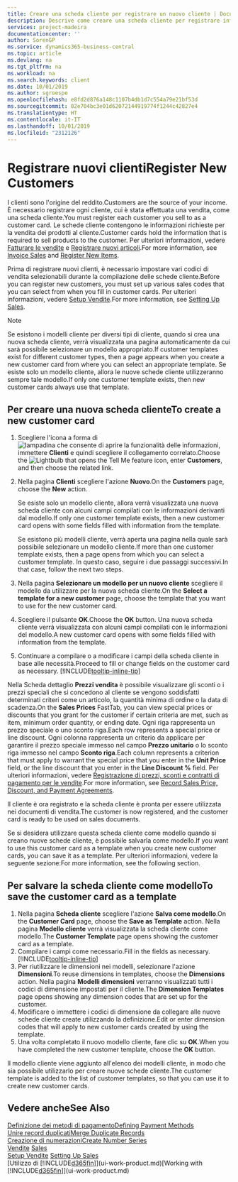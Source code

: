 ```yaml
---
title: Creare una scheda cliente per registrare un nuovo cliente | Documenti Microsoft
description: Descrive come creare una scheda cliente per registrare informazioni su ogni nuovo cliente a cui sono rivolte le vendite.
services: project-madeira
documentationcenter: ''
author: SorenGP
ms.service: dynamics365-business-central
ms.topic: article
ms.devlang: na
ms.tgt_pltfrm: na
ms.workload: na
ms.search.keywords: client
ms.date: 10/01/2019
ms.author: sgroespe
ms.openlocfilehash: e8fd2d876a148c1107b4db1d7c554a79e21bf53d
ms.sourcegitcommit: 02e704bc3e01d62072144919774f1244c42827e4
ms.translationtype: HT
ms.contentlocale: it-IT
ms.lasthandoff: 10/01/2019
ms.locfileid: "2312126"
---
```

# <a name="register-new-customers"></a><span data-ttu-id="ddee9-103">Registrare nuovi clienti</span><span class="sxs-lookup"><span data-stu-id="ddee9-103">Register New Customers</span></span>
<span data-ttu-id="ddee9-104">I clienti sono l'origine del reddito.</span><span class="sxs-lookup"><span data-stu-id="ddee9-104">Customers are the source of your income.</span></span> <span data-ttu-id="ddee9-105">È necessario registrare ogni cliente, cui è stata effettuata una vendita, come una scheda cliente.</span><span class="sxs-lookup"><span data-stu-id="ddee9-105">You must register each customer you sell to as a customer card.</span></span> <span data-ttu-id="ddee9-106">Le schede cliente contengono le informazioni richieste per la vendita dei prodotti al cliente.</span><span class="sxs-lookup"><span data-stu-id="ddee9-106">Customer cards hold the information that is required to sell products to the customer.</span></span> <span data-ttu-id="ddee9-107">Per ulteriori informazioni, vedere [Fatturare le vendite](sales-how-invoice-sales.md) e [Registrare nuovi articoli](inventory-how-register-new-items.md).</span><span class="sxs-lookup"><span data-stu-id="ddee9-107">For more information, see [Invoice Sales](sales-how-invoice-sales.md) and [Register New Items](inventory-how-register-new-items.md).</span></span>  

<span data-ttu-id="ddee9-108">Prima di registrare nuovi clienti, è necessario impostare vari codici di vendita selezionabili durante la compilazione delle schede cliente.</span><span class="sxs-lookup"><span data-stu-id="ddee9-108">Before you can register new customers, you must set up various sales codes that you can select from when you fill in customer cards.</span></span> <span data-ttu-id="ddee9-109">Per ulteriori informazioni, vedere [Setup Vendite](sales-setup-sales.md).</span><span class="sxs-lookup"><span data-stu-id="ddee9-109">For more information, see [Setting Up Sales](sales-setup-sales.md).</span></span>

> [!NOTE]  
>   <span data-ttu-id="ddee9-110">Se esistono i modelli cliente per diversi tipi di cliente, quando si crea una nuova scheda cliente, verrà visualizzata una pagina automaticamente da cui sarà possibile selezionare un modello appropriato.</span><span class="sxs-lookup"><span data-stu-id="ddee9-110">If customer templates exist for different customer types, then a page appears when you create a new customer card from where you can select an appropriate template.</span></span> <span data-ttu-id="ddee9-111">Se esiste solo un modello cliente, allora le nuove schede cliente utilizzeranno sempre tale modello.</span><span class="sxs-lookup"><span data-stu-id="ddee9-111">If only one customer template exists, then new customer cards always use that template.</span></span>

## <a name="to-create-a-new-customer-card"></a><span data-ttu-id="ddee9-112">Per creare una nuova scheda cliente</span><span class="sxs-lookup"><span data-stu-id="ddee9-112">To create a new customer card</span></span>
1. <span data-ttu-id="ddee9-113">Scegliere l'icona a forma di ![lampadina che consente di aprire la funzionalità delle informazioni](media/ui-search/search_small.png "Informazioni sull'operazione che si desidera eseguire"), immettere **Clienti** e quindi scegliere il collegamento correlato.</span><span class="sxs-lookup"><span data-stu-id="ddee9-113">Choose the ![Lightbulb that opens the Tell Me feature](media/ui-search/search_small.png "Tell me what you want to do") icon, enter **Customers**, and then choose the related link.</span></span>  
2. <span data-ttu-id="ddee9-114">Nella pagina **Clienti** scegliere l'azione **Nuovo**.</span><span class="sxs-lookup"><span data-stu-id="ddee9-114">On the **Customers** page, choose the **New** action.</span></span>

    <span data-ttu-id="ddee9-115">Se esiste solo un modello cliente, allora verrà visualizzata una nuova scheda cliente con alcuni campi compilati con le informazioni derivanti dal modello.</span><span class="sxs-lookup"><span data-stu-id="ddee9-115">If only one customer template exists, then a new customer card opens with some fields filled with information from the template.</span></span>

    <span data-ttu-id="ddee9-116">Se esistono più modelli cliente, verrà aperta una pagina nella quale sarà possibile selezionare un modello cliente.</span><span class="sxs-lookup"><span data-stu-id="ddee9-116">If more than one customer template exists, then a page opens from which you can select a customer template.</span></span> <span data-ttu-id="ddee9-117">In questo caso, seguire i due passaggi successivi.</span><span class="sxs-lookup"><span data-stu-id="ddee9-117">In that case, follow the next two steps.</span></span>
3. <span data-ttu-id="ddee9-118">Nella pagina **Selezionare un modello per un nuovo cliente** scegliere il modello da utilizzare per la nuova scheda cliente.</span><span class="sxs-lookup"><span data-stu-id="ddee9-118">On the **Select a template for a new customer** page, choose the template that you want to use for the new customer card.</span></span>
4. <span data-ttu-id="ddee9-119">Scegliere il pulsante **OK**.</span><span class="sxs-lookup"><span data-stu-id="ddee9-119">Choose the **OK** button.</span></span> <span data-ttu-id="ddee9-120">Una nuova scheda cliente verrà visualizzata con alcuni campi compilati con le informazioni del modello.</span><span class="sxs-lookup"><span data-stu-id="ddee9-120">A new customer card opens with some fields filled with information from the template.</span></span>  
5. <span data-ttu-id="ddee9-121">Continuare a compilare o a modificare i campi della scheda cliente in base alle necessità.</span><span class="sxs-lookup"><span data-stu-id="ddee9-121">Proceed to fill or change fields on the customer card as necessary.</span></span> [!INCLUDE[tooltip-inline-tip](includes/tooltip-inline-tip_md.md)]

<span data-ttu-id="ddee9-122">Nella Scheda dettaglio **Prezzi vendita** è possibile visualizzare gli sconti o i prezzi speciali che si concedono al cliente se vengono soddisfatti determinati criteri come un articolo, la quantità minima di ordine o la data di scadenza.</span><span class="sxs-lookup"><span data-stu-id="ddee9-122">On the **Sales Prices** FastTab, you can view special prices or discounts that you grant for the customer if certain criteria are met, such as item, minimum order quantity, or ending date.</span></span> <span data-ttu-id="ddee9-123">Ogni riga rappresenta un prezzo speciale o uno sconto riga.</span><span class="sxs-lookup"><span data-stu-id="ddee9-123">Each row represents a special price or line discount.</span></span> <span data-ttu-id="ddee9-124">Ogni colonna rappresenta un criterio da applicare per garantire il prezzo speciale immesso nel campo **Prezzo unitario** o lo sconto riga immesso nel campo **Sconto riga**.</span><span class="sxs-lookup"><span data-stu-id="ddee9-124">Each column represents a criterion that must apply to warrant the special price that you enter in the **Unit Price** field, or the line discount that you enter in the **Line Discount %** field.</span></span> <span data-ttu-id="ddee9-125">Per ulteriori informazioni, vedere [Registrazione di prezzi, sconti e contratti di pagamento per le vendite](sales-how-record-sales-price-discount-payment-agreements.md).</span><span class="sxs-lookup"><span data-stu-id="ddee9-125">For more information, see [Record Sales Price, Discount, and Payment Agreements](sales-how-record-sales-price-discount-payment-agreements.md).</span></span>

<span data-ttu-id="ddee9-126">Il cliente è ora registrato e la scheda cliente è pronta per essere utilizzata nei documenti di vendita.</span><span class="sxs-lookup"><span data-stu-id="ddee9-126">The customer is now registered, and the customer card is ready to be used on sales documents.</span></span>

<span data-ttu-id="ddee9-127">Se si desidera utilizzare questa scheda cliente come modello quando si creano nuove schede cliente, è possibile salvarla come modello.</span><span class="sxs-lookup"><span data-stu-id="ddee9-127">If you want to use this customer card as a template when you create new customer cards, you can save it as a template.</span></span> <span data-ttu-id="ddee9-128">Per ulteriori informazioni, vedere la seguente sezione:</span><span class="sxs-lookup"><span data-stu-id="ddee9-128">For more information, see the following section.</span></span>

## <a name="to-save-the-customer-card-as-a-template"></a><span data-ttu-id="ddee9-129">Per salvare la scheda cliente come modello</span><span class="sxs-lookup"><span data-stu-id="ddee9-129">To save the customer card as a template</span></span>
1. <span data-ttu-id="ddee9-130">Nella pagina **Scheda cliente** scegliere l'azione **Salva come modello**.</span><span class="sxs-lookup"><span data-stu-id="ddee9-130">On the **Customer Card** page, choose the **Save as Template** action.</span></span> <span data-ttu-id="ddee9-131">Nella pagina **Modello cliente** verrà visualizzata la scheda cliente come modello.</span><span class="sxs-lookup"><span data-stu-id="ddee9-131">The **Customer Template** page opens showing the customer card as a template.</span></span>
2. <span data-ttu-id="ddee9-132">Compilare i campi come necessario.</span><span class="sxs-lookup"><span data-stu-id="ddee9-132">Fill in the fields as necessary.</span></span> [!INCLUDE[tooltip-inline-tip](includes/tooltip-inline-tip_md.md)]
3. <span data-ttu-id="ddee9-133">Per riutilizzare le dimensioni nei modelli, selezionare l'azione **Dimensioni**.</span><span class="sxs-lookup"><span data-stu-id="ddee9-133">To reuse dimensions in templates, choose the **Dimensions** action.</span></span> <span data-ttu-id="ddee9-134">Nella pagina **Modelli dimensioni** verranno visualizzati tutti i codici di dimensione impostati per il cliente.</span><span class="sxs-lookup"><span data-stu-id="ddee9-134">The **Dimension Templates** page opens showing any dimension codes that are set up for the customer.</span></span>
4. <span data-ttu-id="ddee9-135">Modificare o immettere i codici di dimensione da collegare alle nuove schede cliente create utilizzando la definizione.</span><span class="sxs-lookup"><span data-stu-id="ddee9-135">Edit or enter dimension codes that will apply to new customer cards created by using the template.</span></span>  
5. <span data-ttu-id="ddee9-136">Una volta completato il nuovo modello cliente, fare clic su **OK**.</span><span class="sxs-lookup"><span data-stu-id="ddee9-136">When you have completed the new customer template, choose the **OK** button.</span></span>

<span data-ttu-id="ddee9-137">Il modello cliente viene aggiunto all'elenco dei modelli cliente, in modo che sia possibile utilizzarlo per creare nuove schede cliente.</span><span class="sxs-lookup"><span data-stu-id="ddee9-137">The customer template is added to the list of customer templates, so that you can use it to create new customer cards.</span></span>

## <a name="see-also"></a><span data-ttu-id="ddee9-138">Vedere anche</span><span class="sxs-lookup"><span data-stu-id="ddee9-138">See Also</span></span>
[<span data-ttu-id="ddee9-139">Definizione dei metodi di pagamento</span><span class="sxs-lookup"><span data-stu-id="ddee9-139">Defining Payment Methods</span></span>](finance-payment-methods.md)  
[<span data-ttu-id="ddee9-140">Unire record duplicati</span><span class="sxs-lookup"><span data-stu-id="ddee9-140">Merge Duplicate Records</span></span>](sales-how-merge-duplicate-records.md)  
[<span data-ttu-id="ddee9-141">Creazione di numerazioni</span><span class="sxs-lookup"><span data-stu-id="ddee9-141">Create Number Series</span></span>](ui-create-number-series.md)  
<span data-ttu-id="ddee9-142">[Vendite](sales-manage-sales.md)  </span><span class="sxs-lookup"><span data-stu-id="ddee9-142">[Sales](sales-manage-sales.md)  </span></span>  
<span data-ttu-id="ddee9-143">[Setup Vendite](sales-setup-sales.md)  </span><span class="sxs-lookup"><span data-stu-id="ddee9-143">[Setting Up Sales](sales-setup-sales.md)  </span></span>  
<span data-ttu-id="ddee9-144">[Utilizzo di [!INCLUDE[d365fin](includes/d365fin_md.md)]](ui-work-product.md)</span><span class="sxs-lookup"><span data-stu-id="ddee9-144">[Working with [!INCLUDE[d365fin](includes/d365fin_md.md)]](ui-work-product.md)</span></span>
